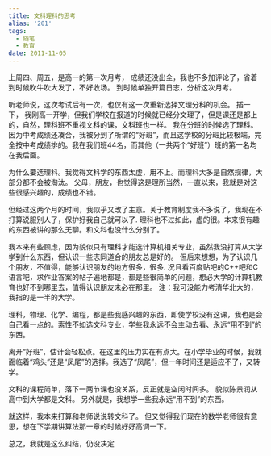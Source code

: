 ```yaml
---
title: 文科理科的思考
alias: '201'
tags:
  - 随笔
  - 教育
date: 2011-11-05
---
```


上周四、周五，是高一的第一次月考，
成绩还没出全，我也不多加评论了，省着到时候吹牛吹大发了，不好收场。
到时候单独开篇日志，分析这次月考。

听老师说，这次考试后有一次，也仅有这一次重新选择文理分科的机会。
插一下，
我刚高一开学，但我们学校在报道的时候就已经分文理了，但是课还是都上的，自然，理科班不重视文科的课，文科班也一样。
我在分班的时候选了理科。因为中考成绩还凑合，我被分到了所谓的“好班”，而且这学校的分班比较极端，完全按中考成绩排的。我在我们班44名，而其他（一共两个“好班”）班的第一名均在我后面。

为什么要选理科。我觉得文科学的东西太虚，用不上。而理科大多是自然规律，大部分都不会被淘汰。
父母，朋友，也觉得这是理所当然，一直以来，我就是对这些很感兴趣的，成绩也不错。

但经过这两个月的时间，我似乎又改了主意。关于教育制度我不多说了，我现在不打算说服别人了，保护好我自己就可以了.
理科也不过如此，虚的很。本来很有趣的东西被讲的那么无聊。和文科也没什么分别了。

我本来有些顾虑，因为貌似只有理科才能选计算机相关专业，虽然我没打算从大学学到什么东西，但认识一些志同道合的朋友总是好的。
但后来想想，为了认识几个朋友，不值得，能够认识朋友的地方很多，很多.
况且看百度贴吧的C++吧和C语言吧，求作业答案的帖子遍地都是，都是些很简单的问题，想必大学的计算机教育也好不到哪里去，值得认识朋友未必在那里。
注：我可没能力考清华北大的，我指的是一半的大学。

理科，物理、化学、编程，都是些我感兴趣的东西，即使学校没有这课，我也是会自己看一点的。索性不如选文科专业，学些我永远不会主动去看、永远“用不到”的东西。

离开“好班”，估计会轻松点。在这里的压力实在有点大。在小学毕业的时候，我就面临着“鸡头”还是“凤尾”的选择。我选了“凤尾”，但一年时间还是适应不了，又转学。

文科的课程简单，落下一两节课也没关系，反正就是空闲时间多。
貌似陈景润从高中到大学都是文科。
另外就是，我想学一些我永远“用不到”的东西。

就这样，我本来打算和老师说说转文科了。
但又觉得我们现在的数学老师很有意思，想在下学期讲算法那一章的时候好好高调一下。

总之，我就是这么纠结，仍没决定
